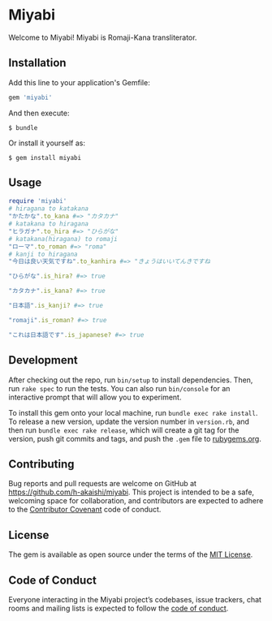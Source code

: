 # Miyabi

Welcome to Miyabi!
Miyabi is Romaji-Kana transliterator.

## Installation

Add this line to your application's Gemfile:

```ruby
gem 'miyabi'
```

And then execute:

    $ bundle

Or install it yourself as:

    $ gem install miyabi

## Usage

```ruby
require 'miyabi'
# hiragana to katakana
"かたかな".to_kana #=> "カタカナ"
# katakana to hiragana
"ヒラガナ".to_hira #=> "ひらがな"
# katakana(hiragana) to romaji
"ローマ".to_roman #=> "roma"
# kanji to hiragana
"今日は良い天気ですね".to_kanhira #=> "きょうはいいてんきですね

"ひらがな".is_hira? #=> true

"カタカナ".is_kana? #=> true

"日本語".is_kanji? #=> true

"romaji".is_roman? #=> true

"これは日本語です".is_japanese? #=> true
```

## Development

After checking out the repo, run `bin/setup` to install dependencies. Then, run `rake spec` to run the tests. You can also run `bin/console` for an interactive prompt that will allow you to experiment.

To install this gem onto your local machine, run `bundle exec rake install`. To release a new version, update the version number in `version.rb`, and then run `bundle exec rake release`, which will create a git tag for the version, push git commits and tags, and push the `.gem` file to [rubygems.org](https://rubygems.org).

## Contributing

Bug reports and pull requests are welcome on GitHub at https://github.com/h-akaishi/miyabi. This project is intended to be a safe, welcoming space for collaboration, and contributors are expected to adhere to the [Contributor Covenant](http://contributor-covenant.org) code of conduct.

## License

The gem is available as open source under the terms of the [MIT License](http://opensource.org/licenses/MIT).

## Code of Conduct

Everyone interacting in the Miyabi project’s codebases, issue trackers, chat rooms and mailing lists is expected to follow the [code of conduct](https://github.com/h-akaishi/miyabi/blob/master/CODE_OF_CONDUCT.md).

